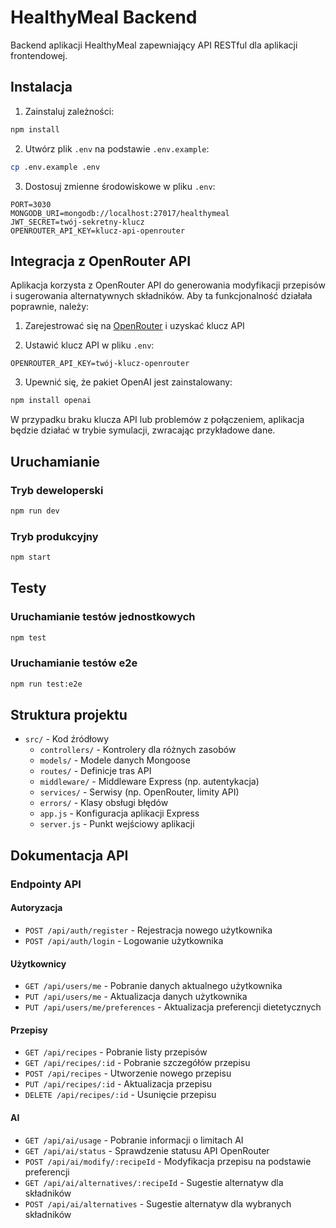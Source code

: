 # HealthyMeal Backend

Backend aplikacji HealthyMeal zapewniający API RESTful dla aplikacji frontendowej.

## Instalacja

1. Zainstaluj zależności:
```bash
npm install
```

2. Utwórz plik `.env` na podstawie `.env.example`:
```bash
cp .env.example .env
```

3. Dostosuj zmienne środowiskowe w pliku `.env`:
```
PORT=3030
MONGODB_URI=mongodb://localhost:27017/healthymeal
JWT_SECRET=twój-sekretny-klucz
OPENROUTER_API_KEY=klucz-api-openrouter
```

## Integracja z OpenRouter API

Aplikacja korzysta z OpenRouter API do generowania modyfikacji przepisów i sugerowania alternatywnych składników. Aby ta funkcjonalność działała poprawnie, należy:

1. Zarejestrować się na [OpenRouter](https://openrouter.ai/) i uzyskać klucz API

2. Ustawić klucz API w pliku `.env`:
```
OPENROUTER_API_KEY=twój-klucz-openrouter
```

3. Upewnić się, że pakiet OpenAI jest zainstalowany:
```bash
npm install openai
```

W przypadku braku klucza API lub problemów z połączeniem, aplikacja będzie działać w trybie symulacji, zwracając przykładowe dane.

## Uruchamianie

### Tryb deweloperski
```bash
npm run dev
```

### Tryb produkcyjny
```bash
npm start
```

## Testy

### Uruchamianie testów jednostkowych
```bash
npm test
```

### Uruchamianie testów e2e
```bash
npm run test:e2e
```

## Struktura projektu

- `src/` - Kod źródłowy
  - `controllers/` - Kontrolery dla różnych zasobów
  - `models/` - Modele danych Mongoose
  - `routes/` - Definicje tras API
  - `middleware/` - Middleware Express (np. autentykacja)
  - `services/` - Serwisy (np. OpenRouter, limity API)
  - `errors/` - Klasy obsługi błędów
  - `app.js` - Konfiguracja aplikacji Express
  - `server.js` - Punkt wejściowy aplikacji

## Dokumentacja API

### Endpointy API

#### Autoryzacja
- `POST /api/auth/register` - Rejestracja nowego użytkownika
- `POST /api/auth/login` - Logowanie użytkownika

#### Użytkownicy
- `GET /api/users/me` - Pobranie danych aktualnego użytkownika
- `PUT /api/users/me` - Aktualizacja danych użytkownika
- `PUT /api/users/me/preferences` - Aktualizacja preferencji dietetycznych

#### Przepisy
- `GET /api/recipes` - Pobranie listy przepisów
- `GET /api/recipes/:id` - Pobranie szczegółów przepisu
- `POST /api/recipes` - Utworzenie nowego przepisu
- `PUT /api/recipes/:id` - Aktualizacja przepisu
- `DELETE /api/recipes/:id` - Usunięcie przepisu

#### AI
- `GET /api/ai/usage` - Pobranie informacji o limitach AI
- `GET /api/ai/status` - Sprawdzenie statusu API OpenRouter
- `POST /api/ai/modify/:recipeId` - Modyfikacja przepisu na podstawie preferencji
- `GET /api/ai/alternatives/:recipeId` - Sugestie alternatyw dla składników
- `POST /api/ai/alternatives` - Sugestie alternatyw dla wybranych składników 